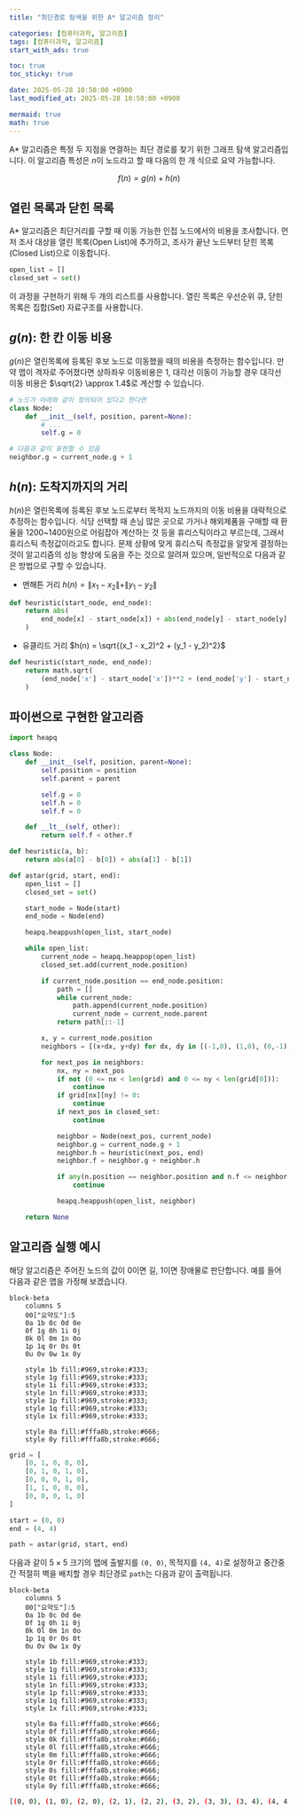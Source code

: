 ```yaml
---
title: "최단경로 탐색을 위한 A* 알고리즘 정리"

categories: [컴퓨터과학, 알고리즘]
tags: [컴퓨터과학, 알고리즘]
start_with_ads: true

toc: true
toc_sticky: true

date: 2025-05-28 10:50:00 +0900
last_modified_at: 2025-05-28 10:50:00 +0900

mermaid: true
math: true
---
```


A* 알고리즘은 특정 두 지점을 연결하는 최단 경로를 찾기 위한 그래프 탐색 알고리즘입니다. 이 알고리즘 특성은 $n$이 노드라고 할 때 다음의 한 개 식으로 요약 가능합니다.

$$
f(n) = g(n) + h(n)
$$

## **열린 목록과 닫힌 목록**

A* 알고리즘은 최단거리를 구할 때 이동 가능한 인접 노드에서의 비용을 조사합니다. 먼저 조사 대상을 열린 목록(Open List)에 추가하고, 조사가 끝난 노드부터 닫힌 목록(Closed List)으로 이동합니다.

```python
open_list = []
closed_set = set()
```

이 과정을 구현하기 위해 두 개의 리스트를 사용합니다. 열린 목록은 우선순위 큐, 닫힌 목록은 집합(Set) 자료구조를 사용합니다.

## **$g(n)$: 한 칸 이동 비용**

$g(n)$은 열린목록에 등록된 후보 노드로 이동했을 때의 비용을 측정하는 함수입니다. 만약 맵이 격자로 주어졌다면 상하좌우 이동비용은 $1$, 대각선 이동이 가능할 경우 대각선 이동 비용은 $\sqrt{2} \approx 1.4$로 계산할 수 있습니다.

```python
# 노드가 아래와 같이 정의되어 있다고 한다면
class Node:
    def __init__(self, position, parent=None):
        # ...
        self.g = 0

# 다음과 같이 표현할 수 있음
neighbor.g = current_node.g + 1
```

## **$h(n)$: 도착지까지의 거리**

$h(n)$은 열린목록에 등록된 후보 노드로부터 목적지 노드까지의 이동 비용을 대략적으로 추정하는 함수입니다. 식당 선택할 때 손님 많은 곳으로 가거나 해외제품을 구매할 때 환율을 1200~1400원으로 어림잡아 계산하는 것 등을 휴리스틱이라고 부르는데, 그래서 휴리스틱 측정값이라고도 합니다. 문제 상황에 맞게 휴리스틱 측정값을 알맞게 결정하는 것이 알고리즘의 성능 향상에 도움을 주는 것으로 알려져 있으며, 일반적으로 다음과 같은 방법으로 구할 수 있습니다.

- 맨해튼 거리 $h(n) = \|x_1 - x_2\| + \|y_1 - y_2\|$
```python
def heuristic(start_node, end_node):
    return abs(
        end_node[x] - start_node[x]) + abs(end_node[y] - start_node[y]
    )
```
- 유클리드 거리 $h(n) = \sqrt{(x_1 - x_2)^2 + (y_1 - y_2)^2}$
```python
def heuristic(start_node, end_node):
    return math.sqrt(
        (end_node['x'] - start_node['x'])**2 + (end_node['y'] - start_node['y'])**2
    )
```

## **파이썬으로 구현한 알고리즘**

```python
import heapq

class Node:
    def __init__(self, position, parent=None):
        self.position = position
        self.parent = parent

        self.g = 0
        self.h = 0
        self.f = 0

    def __lt__(self, other):
        return self.f < other.f

def heuristic(a, b):
    return abs(a[0] - b[0]) + abs(a[1] - b[1])

def astar(grid, start, end):
    open_list = []
    closed_set = set()

    start_node = Node(start)
    end_node = Node(end)

    heapq.heappush(open_list, start_node)

    while open_list:
        current_node = heapq.heappop(open_list)
        closed_set.add(current_node.position)

        if current_node.position == end_node.position:
            path = []
            while current_node:
                path.append(current_node.position)
                current_node = current_node.parent
            return path[::-1]

        x, y = current_node.position
        neighbors = [(x+dx, y+dy) for dx, dy in [(-1,0), (1,0), (0,-1), (0,1)]]

        for next_pos in neighbors:
            nx, ny = next_pos
            if not (0 <= nx < len(grid) and 0 <= ny < len(grid[0])):
                continue
            if grid[nx][ny] != 0:
                continue
            if next_pos in closed_set:
                continue

            neighbor = Node(next_pos, current_node)
            neighbor.g = current_node.g + 1
            neighbor.h = heuristic(next_pos, end)
            neighbor.f = neighbor.g + neighbor.h

            if any(n.position == neighbor.position and n.f <= neighbor.f for n in open_list):
                continue

            heapq.heappush(open_list, neighbor)

    return None
```

## **알고리즘 실행 예시**

해당 알고리즘은 주어진 노드의 값이 0이면 길, 1이면 장애물로 판단합니다. 예를 들어 다음과 같은 맵을 가정해 보겠습니다.

```mermaid
block-beta
    columns 5
    00["요약도"]:5
    0a 1b 0c 0d 0e
    0f 1g 0h 1i 0j
    0k 0l 0m 1n 0o
    1p 1q 0r 0s 0t
    0u 0v 0w 1x 0y

    style 1b fill:#969,stroke:#333;
    style 1g fill:#969,stroke:#333;
    style 1i fill:#969,stroke:#333;
    style 1n fill:#969,stroke:#333;
    style 1p fill:#969,stroke:#333;
    style 1q fill:#969,stroke:#333;
    style 1x fill:#969,stroke:#333;
    
    style 0a fill:#fffa8b,stroke:#666;
    style 0y fill:#fffa8b,stroke:#666;
```

```python
grid = [
    [0, 1, 0, 0, 0],
    [0, 1, 0, 1, 0],
    [0, 0, 0, 1, 0],
    [1, 1, 0, 0, 0],
    [0, 0, 0, 1, 0]
]

start = (0, 0)
end = (4, 4)

path = astar(grid, start, end)
```

다음과 같이 $5 \times 5$ 크기의 맵에 출발지를 `(0, 0)`, 목적지를 `(4, 4)`로 설정하고 중간중간 적절히 벽을 배치할 경우 최단경로 `path`는 다음과 같이 출력됩니다.

```mermaid
block-beta
    columns 5
    00["요약도"]:5
    0a 1b 0c 0d 0e
    0f 1g 0h 1i 0j
    0k 0l 0m 1n 0o
    1p 1q 0r 0s 0t
    0u 0v 0w 1x 0y

    style 1b fill:#969,stroke:#333;
    style 1g fill:#969,stroke:#333;
    style 1i fill:#969,stroke:#333;
    style 1n fill:#969,stroke:#333;
    style 1p fill:#969,stroke:#333;
    style 1q fill:#969,stroke:#333;
    style 1x fill:#969,stroke:#333;

    style 0a fill:#fffa8b,stroke:#666;
    style 0f fill:#fffa8b,stroke:#666;
    style 0k fill:#fffa8b,stroke:#666;
    style 0l fill:#fffa8b,stroke:#666;
    style 0m fill:#fffa8b,stroke:#666;
    style 0r fill:#fffa8b,stroke:#666;
    style 0s fill:#fffa8b,stroke:#666;
    style 0t fill:#fffa8b,stroke:#666;
    style 0y fill:#fffa8b,stroke:#666;
```

```bash
[(0, 0), (1, 0), (2, 0), (2, 1), (2, 2), (3, 2), (3, 3), (3, 4), (4, 4)]
```